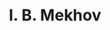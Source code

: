 ---
layout: page
title: I. B. Mekhov
description: Postdoc
img: 
redirect: 
importance: 1
category: former postdocs
---